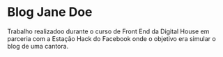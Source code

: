 # Blog Jane Doe

Trabalho realizadoo durante o curso de Front End da Digital House em parceria com a Estação Hack do Facebook onde o objetivo era simular o blog de uma cantora.

